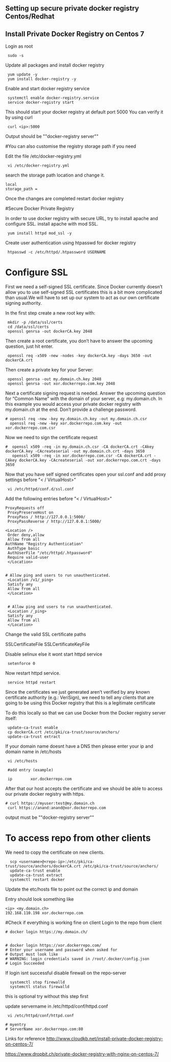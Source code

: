 ## Setting up secure private docker registry Centos/Redhat


## Install Private Docker Registry on Centos 7

Login as root

~~~~~~
 sudo -s

~~~~~~

Update all packages and install docker registry

~~~~~~~~
 yum update -y
 yum install docker-registry -y

~~~~~~~~


Enable and start docker registry service

~~~~~~~~
 systemctl enable docker-registry.service
 service docker-registry start

~~~~~~~~

This should start your docker registry at default port 5000
You can verify it by using curl

~~~~~~
 curl <ip>:5000 

~~~~~~

Output should be "\"docker-registry server\""




#You can also customise the registry storage path if you need


Edit the file /etc/docker-registry.yml

~~~~~~~
 vi /etc/docker-registry.yml

~~~~~~~ 

search the storage path location and change it.

~~~~~~~~
local
storage_path =

~~~~~~~~

Once the changes are completed restart docker registry


#Secure Docker Private Registry

In order to use docker registry with secure URL, try to install apache and configure SSL.
install apache with mod SSL.

~~~~~~~
 yum install httpd mod_ssl -y

~~~~~~~


Create user authentication using htpasswd for docker registry

~~~~~~~
 htpasswd -c /etc/httpd/.htpassword USERNAME

~~~~~~~

# Configure SSL

First we need a self-signed SSL certificate. Since Docker currently doesn’t allow you to use self-signed SSL certificates this is a bit more complicated than usual.We will have to set up our system to act as our own certificate signing authority.

In the first step create a new root key with:

~~~~~~~
 mkdir -p /data/ssl/certs
 cd /data/ssl/certs
 openssl genrsa -out dockerCA.key 2048

~~~~~~~

Then create a root certificate, you don’t have to answer the upcoming question, just hit enter.

~~~~~
 openssl req -x509 -new -nodes -key dockerCA.key -days 3650 -out dockerCA.crt

~~~~~


Then create a private key for your Server:

~~~~~~~~
 openssl genrsa -out my.domain.ch.key 2048
 openssl genrsa -out xor.dockerrepo.com.key 2048

~~~~~~~~


Next a certificate signing request is needed. Answer the upcoming question for “Common Name” with the domain of your server, e.g: my.domain.ch. In this example you would access your private docker registry with my.domain.ch at the end. Don’t provide a challenge password.

~~~~~~~~
# openssl req -new -key my.domain.ch.key -out my.domain.ch.csr
  openssl req -new -key xor.dockerrepo.com.key -out xor.dockerrepo.com.csr

~~~~~~~~

Now we need to sign the certificate request

~~~~~~~
#  openssl x509 -req -in my.domain.ch.csr -CA dockerCA.crt -CAkey dockerCA.key -CAcreateserial -out my.domain.ch.crt -days 3650
   openssl x509 -req -in xor.dockerrepo.com.csr -CA dockerCA.crt -CAkey dockerCA.key -CAcreateserial -out xor.dockerrepo.com.crt -days 3650

~~~~~~~


Now that you have self signed certificates open your ssl.conf and add proxy settings before "< / VirtualHost>"

~~~~~~~
 vi /etc/httpd/conf.d/ssl.conf

~~~~~~~


Add the following entries before "< / VirtualHost>"

~~~~~~~
ProxyRequests off
 ProxyPreserveHost on
 ProxyPass / http://127.0.0.1:5000/
 ProxyPassReverse / http://127.0.0.1:5000/

<Location />
 Order deny,allow
 Allow from all
AuthName "Registry Authentication"
 AuthType basic
 AuthUserFile "/etc/httpd/.htpassword"
 Require valid-user
 </Location>


# Allow ping and users to run unauthenticated.
 <Location /v1/_ping>
 Satisfy any
 Allow from all
 </Location>


 # Allow ping and users to run unauthenticated.
 <Location /_ping>
 Satisfy any
 Allow from all
 </Location>
~~~~~~~

Change the valid SSL certificate paths

SSLCertificateFile
SSLCertificateKeyFile


Disable selinux  else it wont start httpd service

~~~~~~~~
 setenforce 0

~~~~~~~~

Now restart httpd service.

~~~~~~~
 service httpd restart

~~~~~~~

Since the certificates we just generated aren’t verified by any known certificate authority (e.g.: VeriSign), we need to tell any clients that are going to be using this Docker registry that this is a legitimate certificate

To do this locally so that we can use Docker from the Docker registry server itself:

~~~~~~~~
 update-ca-trust enable
 cp dockerCA.crt /etc/pki/ca-trust/source/anchors/
 update-ca-trust extract

~~~~~~~~

If your domain name doesnt have a DNS then please enter your ip and domain name in /etc/hosts

~~~~~~
 vi /etc/hosts

 #add entry (example)

 ip        xor.dockerrepo.com 
~~~~~~
After that our host accepts the certificate and we should be able to access our private docker registry with https.

~~~~~~~
# curl https://myuser:test@my.domain.ch
 curl https://anand:anand@xor.dockerrepo.com

~~~~~~~

output must be "\"docker-registry server\""


# To access repo from other clients

We need to copy the certificate on new clients.

~~~~~~~~
  scp <username>@<repo-ip>:/etc/pki/ca-trust/source/anchors/dockerCA.crt /etc/pki/ca-trust/source/anchors/
  update-ca-trust enable 
  update-ca-trust extract
  systemctl restart docker

~~~~~~~~

Update the etc/hosts file to point out the correct ip and domain

Entry should look something like 

~~~~~~
<ip> <my.domain.ch>
192.168.110.198 xor.dockerrepo.com
~~~~~~

#Check if everything is working fine on client
Login to the repo from client

~~~~~~~
# docker login https://my.domain.ch/


# docker login https://xor.dockerrepo.com/
# Enter your username and password when asked for
# Output must look like
# WARNING: login credentials saved in /root/.docker/config.json
# Login Succeeded
~~~~~~~


If login isnt successful disable firewall on the repo-server

~~~~~~~
  systemctl stop firewalld
  systemctl status firewalld

~~~~~~~

this is optional try without this step first

update servername in /etc/httpd/conf/httpd.conf

~~~~~~~~~
 vi /etc/httpd/conf/httpd.conf

# myentry
# ServerName xor.dockerrepo.com:80

~~~~~~~~~

Links for reference 
http://www.cloudkb.net/install-private-docker-registry-on-centos-7/


https://www.dropbit.ch/private-docker-registry-with-nginx-on-centos-7/
